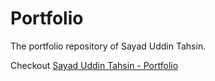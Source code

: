 # Portfolio

The portfolio repository of Sayad Uddin Tahsin.

Checkout [Sayad Uddin Tahsin - Portfolio](https://sayad-uddin-tahsin.vercel.app)
